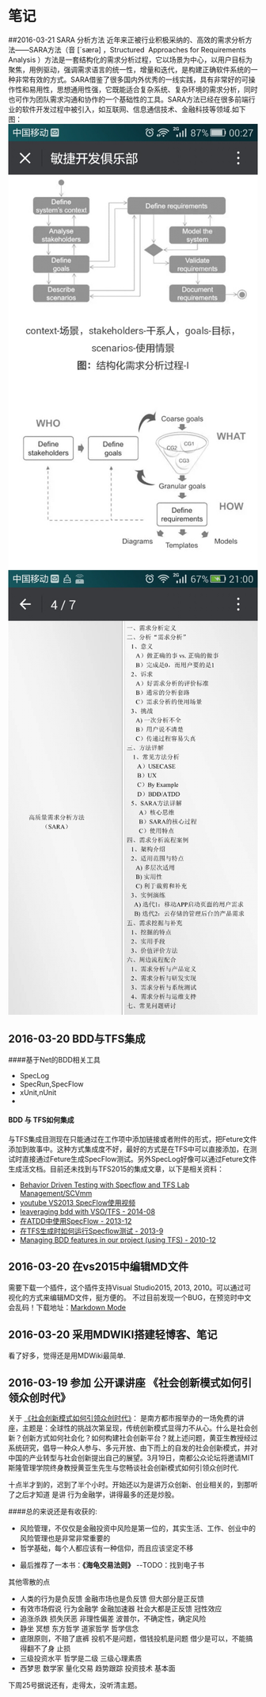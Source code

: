 # 笔记
##2016-03-21 SARA 分析方法
近年来正被行业积极采纳的、高效的需求分析方法——SARA方法（音 [´særə] ，Structured  Approaches for Requirements Analysis ）方法是一套结构化的需求分析过程，它以场景为中心，以用户目标为聚焦，用例驱动，强调需求语言的统一性，增量和迭代，是构建正确软件系统的一种非常有效的方式。SARA借鉴了很多国内外优秀的一线实践，具有非常好的可操作性和易用性，思想通用性强，它既能适合复杂系统、复杂环境的需求分析，同时也可作为团队需求沟通和协作的一个基础性的工具。SARA方法已经在很多前端行业的软件开发过程中被引入，如互联网、信息通信技术、金融科技等领域.如下图：
![](https://github.com/liminany/myimgs/raw/master/blog-imgs/Screenshot_2016-03-22-00-27-42.jpeg)
![](https://github.com/liminany/myimgs/raw/master/blog-imgs/Screenshot_2016-03-22-21-00-26.jpeg)
## 2016-03-20 BDD与TFS集成

####基于Net的BDD相关工具
 - SpecLog
 - SpecRun,SpecFlow
 - xUnit,nUnit
 - 
#### BDD 与 TFS如何集成
 与TFS集成目测现在只能通过在工作项中添加链接或者附件的形式，把Feture文件添加到故事中。这种方式集成度不好，最好的方式是在TFS中可以直接添加，在测试时直接通过Feture生成SpecFlow测试。另外SpecLog好像可以通过Feture文件生成活文档。目前还未找到与TFS2015的集成文章，以下是相关资料：
 - [Behavior Driven Testing with Specflow and TFS Lab Management/SCVmm](https://www.linkedin.com/pulse/behavior-driven-testing-specflow-tfs-lab-roshan-george)
 - [youtube VS2013 SpecFlow使用视频](https://www.youtube.com/watch?v=4-lVKXpBm9U)
 - [leaveraging bdd with VSO/TFS - 2014-08](http://blog.thavo.com/2014/08/leaveraging-bdd-with-microsoft-azure.html)
 - [在ATDD中使用SpecFlow - 2013-12](https://blogs.msdn.microsoft.com/qingsongyao/2013/09/15/acceptance-testing-driven-development-atdd-use-specflow/)
 - [在TFS生成时如何运行Specflow测试 - 2013-9](http://stackoverflow.com/questions/18845733/running-specflow-tests-in-tfs-build)
 - [Managing BDD features in our project (using TFS) - 2010-12](http://www.marcusoft.net/2010/12/managing-bdd-features-in-your-project.html)

## 2016-03-20 在vs2015中编辑MD文件

需要下载一个插件，这个插件支持Visual Studio2015, 2013, 2010。可以通过可视化的方式来编辑MD文件，挺方便的。
不过目前发现一个BUG，在预览时中文会乱码！下载地址：[Markdown Mode](https://visualstudiogallery.msdn.microsoft.com/0855e23e-4c4c-4c82-8b39-24ab5c5a7f79/) 

## 2016-03-20 采用MDWIKI搭建轻博客、笔记

看了好多，觉得还是用MDWiki最简单.


## 2016-03-19 参加 公开课讲座 《社会创新模式如何引领众创时代》

关于 [《社会创新模式如何引领众创时代》](http://www.huodongxing.com/event/6325363787900)：
 是南方都市报举办的一场免费的讲座，主题是：全球性的挑战次第呈现，传统创新模式显得力不从心。什么是社会创新？创新方式如何社会化？如何构建社会创新平台？就上述问题，黄亚生教授经过系统研究，倡导一种众人参与、多元开放、由下而上的自发的社会创新模式，并对中国的产业转型与社会创新提出自己的展望。3月19日，南都公众论坛将邀请MIT斯隆管理学院终身教授黄亚生先生与您畅谈社会创新模式如何引领众创时代.

十点半才到的，迟到了半个小时。开始还以为是讲万众创新、创业相关的，到那听了之后才知道 是讲 行为金融学，讲得最多的还是炒股。

####总的来说还是有收获的:
 - 风险管理，不仅仅是金融投资中风险是第一位的，其实生活、工作、创业中的风险管理也是非常非常重要的
 - 哲学基础，每个人都应该有一种信仰，而且应该坚定不移

 * 最后推荐了一本书：**《海龟交易法则》** --TODO：找到电子书

其他零散的点 

 - 人类的行为是负反馈 金融市场也是负反馈 但大部分是正反馈
 - 有效市场假说 行为金融学 金融加速器 社会大都是正反馈 冠性效应
 - 追涨杀跌 损失厌恶 非理性偏差 波普尔，不确定性，确定风险
 - 静坐 冥想 东方哲学 道家哲学 哲学信念
 - 底限原则，不赔了底裤 投机不是问题，借钱投机是问题 借少是可以，不能搞得翻不了身 止损
 - 三级投资水平 哲学是二级 三级心理素质
 - 西梦思 数学家 量化交易 趋势跟踪 投资技术 基本面

下周25号据说还有，走得太，没听清主题。
